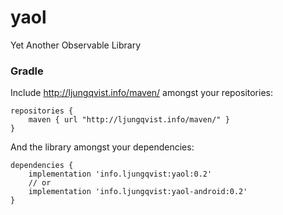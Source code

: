 # yaol
Yet Another Observable Library

### Gradle

Include <http://ljungqvist.info/maven/> amongst your repositories:

```
repositories {
    maven { url "http://ljungqvist.info/maven/" }
}
```
And the library amongst your dependencies:
```
dependencies {
    implementation 'info.ljungqvist:yaol:0.2'
    // or
    implementation 'info.ljungqvist:yaol-android:0.2'
}
```

